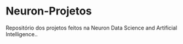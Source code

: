 # Neuron-Projetos
Repositório dos projetos feitos na Neuron Data Science and Artificial Intelligence..
